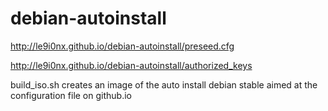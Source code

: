 # debian-autoinstall
http://le9i0nx.github.io/debian-autoinstall/preseed.cfg

http://le9i0nx.github.io/debian-autoinstall/authorized_keys

build_iso.sh creates an image of the auto install debian stable aimed at the configuration file on github.io
